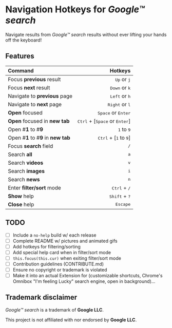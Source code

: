 # Navigation Hotkeys for *Google™ search*

Navigate results from *Google™ search* results without ever lifting your hands off the keyboard!

## Features

| Command                                                                     |                                                  Hotkeys |
| :-------------------------------------------------------------------------- | -------------------------------------------------------: |
| Focus <strong>previous</strong> result                                      |                            <kbd>Up</kbd> or <kbd>j</kbd> |
| Focus <strong>next</strong> result                                          |                          <kbd>Down</kbd> or <kbd>k</kbd> |
| Navigate to <strong>previous</strong> page                                  |                          <kbd>Left</kbd> or <kbd>h</kbd> |
| Navigate to <strong>next</strong> page                                      |                         <kbd>Right</kbd> or <kbd>l</kbd> |
| <strong>Open</strong> focused                                               |                     <kbd>Space</kbd> or <kbd>Enter</kbd> |
| <strong>Open</strong> focused in <strong>new tab</strong>                   | <kbd>Ctrl</kbd> + [<kbd>Space</kbd> or <kbd>Enter</kbd>] |
| Open #<strong>1</strong> to #<strong>9</strong>                             |                             <kbd>1</kbd> to <kbd>9</kbd> |
| Open #<strong>1</strong> to #<strong>9</strong> in <strong>new tab</strong> |         <kbd>Ctrl</kbd> + [<kbd>1</kbd> to <kbd>9</kbd>] |
| Focus <strong>search</strong> field                                         |                                             <kbd>/</kbd> |
| Search <strong>all</strong>                                                 |                                             <kbd>a</kbd> |
| Search <strong>videos</strong>                                              |                                             <kbd>v</kbd> |
| Search <strong>images</strong>                                              |                                             <kbd>i</kbd> |
| Search <strong>news</strong>                                                |                                             <kbd>n</kbd> |
| Enter <strong>filter/sort</strong> mode                                     |                           <kbd>Ctrl</kbd> + <kbd>/</kbd> |
| <strong>Show</strong> help                                                  |                          <kbd>Shift</kbd> + <kbd>?</kbd> |
| <strong>Close</strong> help                                                 |                                        <kbd>Escape</kbd> |

## TODO

-   [ ] Include a `no-help` build w/ each release
-   [ ] Complete README w/ pictures and animated gifs
-   [ ] Add hotkeys for filtering/sorting  
-   [ ] Add special help card when in filter/sort mode
-   [ ] `this.focus(this.cur)` when exiting filter/sort mode
-   [ ] Contribution guidelines (CONTRIBUTE.md)
-   [ ] Ensure no copyright or trademark is violated
-   [ ] Make it into an actual Extension for (customizable shortcuts, Chrome's Omnibox "I'm feeling Lucky" search engine, open in background)...

## Trademark disclaimer

*Google™ search* is a trademark of **Google LLC**.  

This project is not affiliated with nor endorsed by **Google LLC**.
